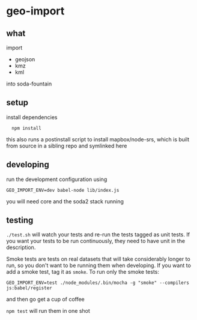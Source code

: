 # geo-import

## what
import
* geojson
* kmz
* kml


into soda-fountain


## setup

install dependencies
```
  npm install
```

this also runs a postinstall script to install mapbox/node-srs,
which is built from source in a sibling repo and symlinked here

## developing

run the development configuration using
```
GEO_IMPORT_ENV=dev babel-node lib/index.js
```
you will need core and the soda2 stack running

## testing

`./test.sh` will watch your tests and re-run the tests tagged as unit tests. If you want your tests to be run continuously, they need to have unit in the description.

Smoke tests are tests on real datasets that will take considerably longer to run, so you don't
want to be running them when developing. If you want to add a smoke test, tag it as `smoke`.
To run only the smoke tests:

`GEO_IMPORT_ENV=test ./node_modules/.bin/mocha -g "smoke" --compilers js:babel/register`

and then go get a cup of coffee



`npm test` will run them in one shot
